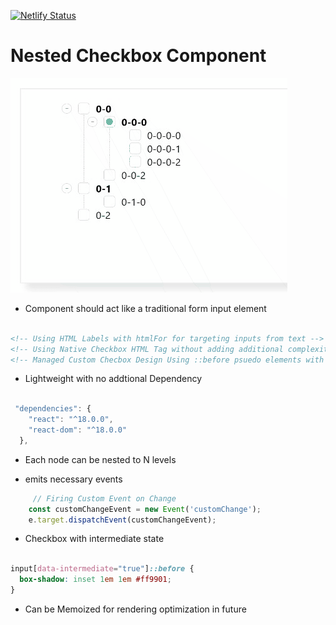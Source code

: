 [![Netlify Status](https://api.netlify.com/api/v1/badges/fb428de5-5c36-45b8-8db2-48de813e4614/deploy-status)](https://app.netlify.com/sites/customnestedcheckbox/deploys)
# Nested Checkbox Component 
[![Nested Checkbox](/docs/demo-snap.gif)](https://customnestedcheckbox.netlify.app/)


- Component should act like a traditional form input element
```html 

<!-- Using HTML Labels with htmlFor for targeting inputs from text -->
<!-- Using Native Checkbox HTML Tag without adding additional complexity to Code  -->
<!-- Managed Custom Checbox Design Using ::before psuedo elements with minimum dependency code  -->

```


- Lightweight with no addtional Dependency

```js

 "dependencies": {
    "react": "^18.0.0",
    "react-dom": "^18.0.0"
  },

```

- Each node can be nested to N levels

- emits necessary events

```js
     // Firing Custom Event on Change
    const customChangeEvent = new Event('customChange');
    e.target.dispatchEvent(customChangeEvent);

```



- Checkbox with intermediate state
```css

input[data-intermediate="true"]::before {
  box-shadow: inset 1em 1em #ff9901;
}

```
- Can be Memoized for rendering optimization in future 

